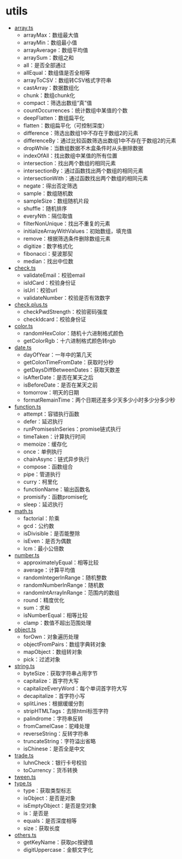 # utils

- [array.ts](./array.ts)
    - arrayMax：数组最大值
    - arrayMin：数组最小值
    - arrayAverage：数组平均值
    - arraySum：数组之和
    - all：是否全部通过
    - allEqual：数组值是否全相等
    - arrayToCSV：数组转CSV格式字符串
    - castArray：数据数组化
    - chunk：数组chunk化
    - compact：筛选出数组“真”值
    - countOccurrences：统计数组中某值的个数
    - deepFlatten：数组扁平化
    - flatten：数组扁平化（可控制深度）
    - difference：筛选出数组1中不存在于数组2的元素
    - differenceBy：通过比较函数筛选出数组1中不存在于数组2的元素
    - dropWhile：当数组数据不木盒条件时从头删除数据
    - indexOfAll：找出数组中某值的所有位置
    - intersection：找出两个数组的相同元素
    - intersectionBy：通过函数找出两个数组的相同元素
    - intersectionWith：通过函数找出两个数组的相同元素
    - negate：得出否定筛选
    - sample：数组随机数
    - sampleSize：数组随机片段
    - shuffle：随机排序
    - everyNth：隔位取值
    - filterNonUnique：找出不重复的元素
    - initializeArrayWithValues：初始数组，填充值
    - remove：根据筛选条件删除数组元素
    - digitize：数字格式化
    - fibonacci：斐波那契
    - median：找出中位数
- [check.ts](./check.ts)
    - validateEmail：校验email
    - isIdCard：校验身份证
    - isUrl：校验url
    - validateNumber：校验是否有效数字
- [check.plus.ts](./check.plus.ts)
    - checkPwdStrength：校验密码强度
    - checkIdcard：校验身份证
- [color.ts](./color.ts)
    - randomHexColor：随机十六进制格式颜色
    - getColorRgb：十六进制格式颜色转rgb
- [date.ts](./date.ts)
    - dayOfYear：一年中的第几天
    - getColonTimeFromDate：获取时分秒
    - getDaysDiffBetweenDates：获取天数差
    - isAfterDate：是否在某天之后
    - isBeforeDate：是否在某天之前
    - tomorrow：明天的日期
    - formatRemainTime：两个日期还差多少天多少小时多少分多少秒
- [function.ts](./function.ts)
    - attempt：容错执行函数
    - defer：延迟执行
    - runPromisesInSeries：promise链式执行
    - timeTaken：计算执行时间
    - memoize：缓存化
    - once：单例执行
    - chainAsync：链式异步执行
    - compose：函数组合
    - pipe：管道执行
    - curry：柯里化
    - functionName：输出函数名
    - promisify：函数promise化
    - sleep：延迟执行
- [math.ts](./math.ts)
    - factorial：阶乘
    - gcd：公约数
    - isDivisible：是否能整除
    - isEven：是否为偶数
    - lcm：最小公倍数
- [number.ts](./number.ts)
    - approximatelyEqual：相等比较
    - average：计算平均值
    - randomIntegerInRange：随机整数
    - randomNumberInRange：随机数
    - randomIntArrayInRange：范围内的数组
    - round：精度优化
    - sum：求和
    - isNumberEqual：相等比较
    - clamp：数值不超出范围处理
- [object.ts](./object.ts)
    - forOwn：对象遍历处理
    - objectFromPairs：数组字典转对象
    - mapObject：数组转对象
    - pick：过滤对象
- [string.ts](./string.ts)
    - byteSize：获取字符串占用字节
    - capitalize：首字符大写
    - capitalizeEveryWord：每个单词首字符大写
    - decapitalize：首字符小写
    - splitLines：根据缓缓分割
    - stripHTMLTags：去除html标签字符
    - palindrome：字符串反转
    - fromCamelCase：驼峰处理
    - reverseString：反转字符串
    - truncateString：字符溢出省略
    - isChinese：是否全是中文
- [trade.ts](./trade.ts)
    - luhnCheck：银行卡号校验
    - toCurrency：货币转换
- [tween.ts](./tween.ts)
- [type.ts](./type.ts)
    - type：获取类型标志
    - isObject：是否是对象
    - isEmptyObject：是否是空对象
    - is：是否是
    - equals：是否深度相等
    - size：获取长度
- [others.ts](./others.ts)
    - getKeyName：获取pc按键值
    - digitUppercase：金额文字化